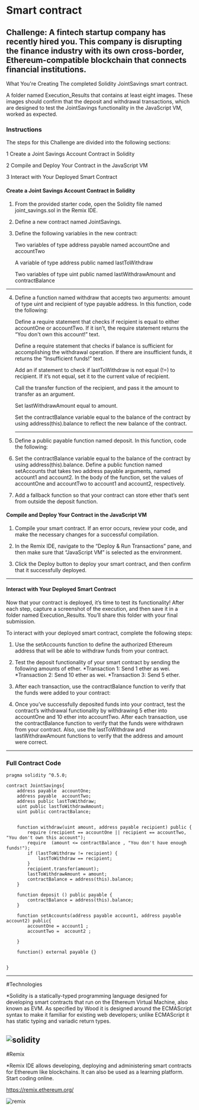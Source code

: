 # Smart contract

## Challenge: A fintech startup company has recently hired you. This company is disrupting the finance industry with its own cross-border, Ethereum-compatible blockchain that connects financial institutions.

What You're Creating
The completed Solidity JointSavings smart contract.

A folder named Execution_Results that contains at least eight images. These images should confirm that the deposit and withdrawal transactions, which are designed to test the JointSavings functionality in the JavaScript VM, worked as expected.

### Instructions

The steps for this Challenge are divided into the following sections:

1 Create a Joint Savings Account Contract in Solidity

2 Compile and Deploy Your Contract in the JavaScript VM

3 Interact with Your Deployed Smart Contract

#### Create a Joint Savings Account Contract in Solidity


1. From the provided starter code, open the Solidity file named joint_savings.sol in the Remix IDE.

2. Define a new contract named JointSavings.

3. Define the following variables in the new contract:

   Two variables of type address payable named accountOne and accountTwo

   A variable of type address public named lastToWithdraw

   Two variables of type uint public named lastWithdrawAmount and contractBalance
   
 -----

4. Define a function named withdraw that accepts two arguments: amount of type uint and recipient of type payable address. In this function, code the following:

   Define a require statement that checks if recipient is equal to either accountOne or accountTwo. If it isn’t, the require statement returns the “You don't own this account!”      text.

   Define a require statement that checks if balance is sufficient for accomplishing the withdrawal operation. If there are insufficient funds, it returns the “Insufficient          funds!” text.

   Add an if statement to check if lastToWithdraw is not equal (!=) to recipient. If it’s not equal, set it to the current value of recipient.

   Call the transfer function of the recipient, and pass it the amount to transfer as an argument.

   Set lastWithdrawAmount equal to amount.

   Set the contractBalance variable equal to the balance of the contract by using address(this).balance to reflect the new balance of the contract.
   
   -----

5. Define a public payable function named deposit. In this function, code the following:

6. Set the contractBalance variable equal to the balance of the contract by using address(this).balance.
Define a public function named setAccounts that takes two address payable arguments, named account1 and account2. In the body of the function, set the values of accountOne and accountTwo to account1 and account2, respectively.

7. Add a fallback function so that your contract can store ether that’s sent from outside the deposit function.


#### Compile and Deploy Your Contract in the JavaScript VM

1. Compile your smart contract. If an error occurs, review your code, and make the necessary changes for a successful compilation.

2. In the Remix IDE, navigate to the “Deploy & Run Transactions” pane, and then make sure that “JavaScript VM” is selected as the environment.

3. Click the Deploy button to deploy your smart contract, and then confirm that it successfully deployed.

-----

#### Interact with Your Deployed Smart Contract


Now that your contract is deployed, it’s time to test its functionality! After each step, capture a screenshot of the execution, and then save it in a folder named Execution_Results. You’ll share this folder with your final submission.

To interact with your deployed smart contract, complete the following steps:

1. Use the setAccounts function to define the authorized Ethereum address that will be able to withdraw funds from your contract.

2. Test the deposit functionality of your smart contract by sending the following amounts of ether. 
 *Transaction 1: Send 1 ether as wei.
 *Transaction 2: Send 10 ether as wei.
 *Transaction 3: Send 5 ether.

3. After each transaction, use the contractBalance function to verify that the funds were added to your contract:
         
4. Once you’ve successfully deposited funds into your contract, test the contract’s withdrawal functionality by withdrawing 5 ether into accountOne and 10 ether into              accountTwo. After each transaction, use the contractBalance function to verify that the funds were withdrawn from your contract. Also, use the lastToWithdraw and                lastWithdrawAmount functions to verify that the address and amount were correct.

--------

### Full Contract Code
```
pragma solidity ^0.5.0;

contract JointSavings{
    address payable  accountOne;
    address payable  accountTwo;
    address public lastToWithdraw;
    uint public lastToWithdrawAmount;
    uint public contractBalance;
    
    
    function withdraw(uint amount, address payable recipient) public {
        require (recipient == accountOne || recipient == accountTwo, "You don't own this account");
        require  (amount <= contractBalance , "You don't have enough funds!");
        if (lastToWithdraw != recipient) {
            lastToWithdraw == recipient;
        }
        recipient.transfer(amount);
        lastToWithdrawAmount = amount;
        contractBalance = address(this).balance;
    }
 
    function deposit () public payable {
        contractBalance = address(this).balance;
    }

    function setAccounts(address payable account1, address payable account2) public{
        accountOne = account1 ;
        accountTwo =  account2 ;
        
    }
    
    function() external payable {}
    
    
}
```
-----

#Technologies

*Solidity is a statically-typed programming language designed for developing smart contracts that run on the Ethereum Virtual Machine, also known as EVM. As specified by Wood it is designed around the ECMAScript syntax to make it familiar for existing web developers; unlike ECMAScript it has static typing and variadic return types.

![solidity](https://blockchainsimplified.com/blog/solidity-programming-the-smart-contract-language-in-ethereum/solidity-programming-definition.jpg)
------

#Remix

*Remix IDE allows developing, deploying and administering smart contracts for Ethereum like blockchains. It can also be used as a learning platform. Start coding online.

https://remix.ethereum.org/

![remix](https://miro.medium.com/max/1080/1*mkTfH_SzupDN-sNAiAZn2g.png)
